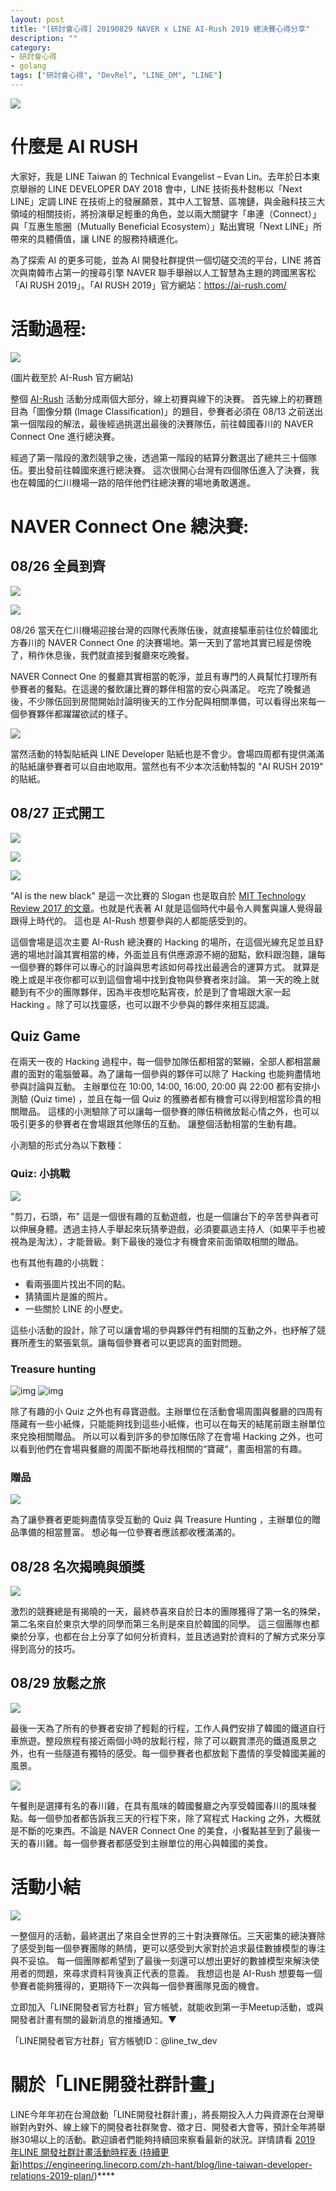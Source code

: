 ```yaml
---
layout: post
title: "[研討會心得] 20190829 NAVER x LINE AI-Rush 2019 總決賽心得分享"
description: ""
category: 
- 研討會心得
- golang
tags: ["研討會心得", "DevRel", "LINE_DM", "LINE"]
---
```


![](../images/2019/ai-rush2019.jpg)




# 什麼是 AI RUSH 

大家好，我是 LINE Taiwan 的 Technical Evangelist – Evan Lin。去年於日本東京舉辦的 LINE DEVELOPER DAY 2018 會中，LINE 技術長朴懿彬以「Next LINE」定調 LINE 在技術上的發展願景，其中人工智慧、區塊鏈，與金融科技三大領域的相關技術，將扮演舉足輕重的角色，並以兩大關鍵字「串連（Connect）」與「互惠生態圈（Mutually Beneficial Ecosystem）」點出實現「Next LINE」所帶來的具體價值，讓 LINE 的服務持續進化。



為了探索 AI 的更多可能，並為 AI 開發社群提供一個切磋交流的平台，LINE 將首次與南韓市占第一的搜尋引擎 NAVER 聯手舉辦以人工智慧為主題的跨國黑客松「AI RUSH 2019」。「AI RUSH 2019」官方網站：https://ai-rush.com/



# 活動過程:

![](../images/2019/airush-schedule.jpg)

(圖片截至於 AI-Rush 官方網站)

整個 [AI-Rush](https://ai-rush.com/) 活動分成兩個大部分，線上初賽與線下的決賽。 首先線上的初賽題目為「圖像分類 (Image Classification)」的題目，參賽者必須在 08/13 之前送出第一個階段的解法，最後經過挑選出最後的決賽隊伍，前往韓國春川的 NAVER Connect One 進行總決賽。 

經過了第一階段的激烈競爭之後，透過第一階段的結算分數選出了總共三十個隊伍。要出發前往韓國來進行總決賽。 這次很開心台灣有四個隊伍進入了決賽，我也在韓國的仁川機場一路的陪伴他們往總決賽的場地勇敢邁進。



# NAVER Connect One 總決賽:

## 08/26 全員到齊

![](../images/2019/connect1.jpg)

![](../images/2019/connect1-2.jpg)

08/26 當天在仁川機場迎接台灣的四隊代表隊伍後，就直接驅車前往位於韓國北方春川的 NAVER Connect One 的決賽場地。第一天到了當地其實已經是傍晚了，稍作休息後，我們就直接到餐廳來吃晚餐。

NAVER Connect One 的餐廳其實相當的乾淨，並且有專門的人員幫忙打理所有參賽者的餐點。在這邊的餐飲讓比賽的夥伴相當的安心與滿足。 吃完了晚餐過後，不少隊伍回到房間開始討論明後天的工作分配與相關準備，可以看得出來每一個參賽夥伴都躍躍欲試的樣子。



![](../images/2019/ai-sticker.jpg)

當然活動的特製貼紙與 LINE Developer 貼紙也是不會少。會場四周都有提供滿滿的貼紙讓參賽者可以自由地取用。當然也有不少本次活動特製的 "AI RUSH 2019" 的貼紙。



## 08/27 正式開工

![](../images/2019/airush-001.jpg)

![](../images/2019/airush-3.JPG)

![](../images/2019/airush-4.jpeg)

"AI is the new black" 是這一次比賽的 Slogan 也是取自於 [MIT Technology Review 2017 的文章](https://www.technologyreview.com/s/603748/ai-is-the-new-black/)。也就是代表著 AI 就是這個時代中最令人興奮與讓人覺得最跟得上時代的。 這也是 AI-Rush 想要參與的人都能感受到的。

這個會場是這次主要 AI-Rush 總決賽的 Hacking 的場所，在這個光線充足並且舒適的場地討論其實相當的棒，外面並且有供應源源不絕的甜點，飲料跟泡麵，讓每一個參賽的夥伴可以專心的討論與思考該如何尋找出最適合的運算方式。 就算是晚上或是半夜你都可以到這個會場中找到食物與參賽者來討論。 第一天的晚上就聽到有不少的團隊夥伴，因為半夜想吃點宵夜，於是到了會場跟大家一起 Hacking 。除了可以找靈感，也可以跟不少參與的夥伴來相互認識。



## Quiz Game

在兩天一夜的 Hacking 過程中，每一個參加隊伍都相當的緊繃，全部人都相當嚴肅的面對的電腦螢幕。為了讓每一個參與的夥伴可以除了 Hacking 也能夠盡情地參與討論與互動。 主辦單位在 10:00, 14:00, 16:00, 20:00 與 22:00 都有安排小測驗 (Quiz time) ，並且在每一個 Quiz 的獲勝者都有機會可以得到相當珍貴的相關贈品。  這樣的小測驗除了可以讓每一個參賽的隊伍稍微放鬆心情之外，也可以吸引更多的參賽者在會場跟其他隊伍的互動。 讓整個活動相當的生動有趣。

小測驗的形式分為以下數種： 

### Quiz: 小挑戰

![](../images/2019/airush-1.JPG)

"剪刀，石頭，布" 這是一個很有趣的互動遊戲，也是一個讓台下的辛苦參與者可以伸展身體。透過主持人手舉起來玩猜拳遊戲，必須要贏過主持人（如果平手也被視為是淘汰），才能晉級。剩下最後的幾位才有機會來前面領取相關的贈品。

也有其他有趣的小挑戰：

- 看兩張圖片找出不同的點。
- 猜猜圖片是誰的照片。
- 一些關於 LINE 的小歷史。

這些小活動的設計，除了可以讓會場的參與夥伴們有相關的互動之外，也紓解了競賽所產生的緊張氣氛。讓每個參賽者可以更認真的面對問題。



### Treasure hunting

![img](../images/2019/trasurehunting-1.jpg) ![img](../images/2019/trasurehunting-2.jpg)

除了有趣的小 Quiz 之外也有尋寶遊戲。主辦單位在活動會場周圍與餐廳的四周有隱藏有一些小紙條，只能能夠找到這些小紙條，也可以在每天的結尾前跟主辦單位來兌換相關贈品。 所以可以看到許多的參加隊伍除了在會場 Hacking 之外，也可以看到他們在會場與餐廳的周圍不斷地尋找相關的“寶藏“，畫面相當的有趣。



### 贈品

![](../images/2019/ai-gift.jpg)

為了讓參賽者更能夠盡情享受互動的 Quiz 與 Treasure Hunting ，主辦單位的贈品準備的相當豐富。 想必每一位參賽者應該都收穫滿滿的。



##  08/28 名次揭曉與頒獎

![](../images/2019/ai-123.jpg)

激烈的競賽總是有揭曉的一天，最終恭喜來自於日本的團隊獲得了第一名的殊榮，第二名來自於東京大學的同學而第三名則是來自於韓國的同學。 這三個團隊也都樂於分享，也都在台上分享了如何分析資料，並且透過對於資料的了解方式來分享得到高分的技巧。 




## 08/29 放鬆之旅



![](../images/2019/ai29-1.jpg)

最後一天為了所有的參賽者安排了輕鬆的行程，工作人員們安排了韓國的鐵道自行車旅遊。整段旅程有接近兩個小時的放鬆行程，除了可以觀賞漂亮的鐵道風景之外，也有一些隧道有獨特的感受。每一個參賽者也都放鬆下盡情的享受韓國美麗的風景。



![](../images/2019/ai29-2.jpg)

午餐則是選擇有名的春川雞，在具有風味的韓國餐廳之內享受韓國春川的風味餐點。每一個參加者都告訴我三天的行程下來，除了寫程式 Hacking 之外，大概就是不斷的吃東西。不論是 NAVER Connect One 的美食，小餐點甚至到了最後一天的春川雞。每一個參賽者都感受到主辦單位的用心與韓國的美食。



# 活動小結

![](../images/2019/airush-all.jpg)

一整個月的活動，最終選出了來自全世界的三十對決賽隊伍。三天密集的總決賽除了感受到每一個參賽團隊的熱情，更可以感受到大家對於追求最佳數據模型的專注與不妥協。 每一個團隊都希望到了最後一刻還可以想出更好的數據模型來解決使用者的問題，來尋求資料背後真正代表的意義。  我想這也是 AI-Rush 想要每一個參賽者能夠獲得的，更期待下一次與每一個參賽團隊見面的機會。



立即加入「LINE開發者官方社群」官方帳號，就能收到第一手Meetup活動，或與開發者計畫有關的最新消息的推播通知。▼

「LINE開發者官方社群」官方帳號ID：@line_tw_dev

# 關於「LINE開發社群計畫」

LINE今年年初在台灣啟動「LINE開發社群計畫」，將長期投入人力與資源在台灣舉辦對內對外、線上線下的開發者社群聚會、徵才日、開發者大會等，預計全年將舉辦30場以上的活動。歡迎讀者們能夠持續回來察看最新的狀況。詳情請看 [2019 年LINE 開發社群計畫活動時程表 (持續更新)](https://engineering.linecorp.com/zh-hant/blog/line-taiwan-developer-relations-2019-plan/)https://engineering.linecorp.com/zh-hant/blog/line-taiwan-developer-relations-2019-plan/)****